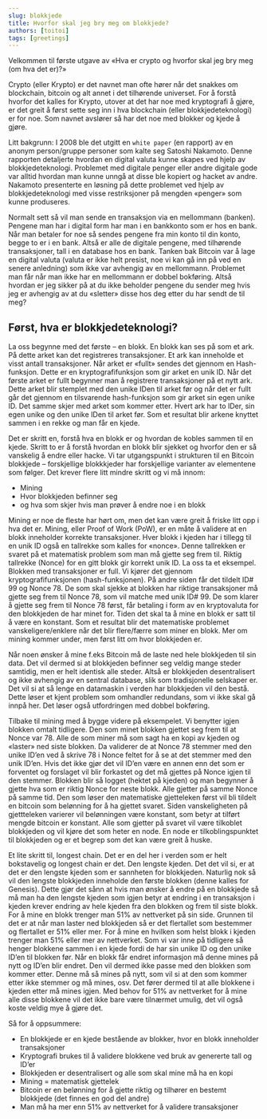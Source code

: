 ```yaml
---
slug: blokkjede
title: Hvorfor skal jeg bry meg om blokkjede?   
authors: [toitoi]
tags: [greetings]
---
```



Velkommen til første utgave av «Hva er crypto og hvorfor skal jeg bry meg (om hva det er)?»

Crypto (eller Krypto) er det navnet man ofte hører når det snakkes om blockchain, bitcoin og alt annet i det tilhørende universet. For å forstå hvorfor det kalles for Krypto, utover at det har noe med kryptografi å gjøre, er det greit å først sette seg inn i hva blockchain (eller blokkjedeteknologi) er for noe. Som navnet avslører så har det noe med blokker og kjede å gjøre.

Litt bakgrunn:
I 2008 ble det utgitt en `white paper` (en rapport) av en anonym person/gruppe personer som kalte seg Satoshi Nakamoto. Denne rapporten detaljerte hvordan en digital valuta kunne skapes ved hjelp av blokkjedeteknologi. Problemet med digitale penger eller andre digitale gode var alltid hvordan man kunne unngå at disse ble kopiert og hacket av andre. Nakamoto presenterte en løsning på dette problemet ved hjelp av blokkjedeteknologi med visse restriksjoner på mengden «penger» som kunne produseres. 

Normalt sett så vil man sende en transaksjon via en mellommann (banken). Pengene man har i digital form har man i en bankkonto som er hos en bank. Når man betaler for noe så sendes pengene fra min konto til din konto, begge to er i en bank. Altså er alle de digitale pengene, med tilhørende transaksjoner, tall i en database hos en bank. Tanken bak Bitcoin var å lage en digital valuta (valuta er ikke helt presist, noe vi kan gå inn på ved en senere anledning) som ikke var avhengig av en mellommann. Problemet man får når man ikke har en mellommann er dobbel bokføring. Altså hvordan er jeg sikker på at du ikke beholder pengene du sender meg hvis jeg er avhengig av at du «sletter» disse hos deg etter du har sendt de til meg? 

## Først, hva er blokkjedeteknologi?

La oss begynne med det første – en blokk. En blokk kan ses på som et ark. På dette arket kan det registreres transaksjoner. Et ark kan inneholde et visst antall transaksjoner. Når arket er «fullt» sendes det gjennom en Hash-funksjon. Dette er en kryptografifunksjon som gir arket en unik ID. Når det første arket er fullt begynner man å registrere transaksjoner på et nytt ark. Dette arket blir stemplet med den unike IDen til arket før og når det er fullt går det gjennom en tilsvarende hash-funksjon som gir arket sin egen unike ID. Det samme skjer med arket som kommer etter. Hvert ark har to IDer, sin egen unike og den unike IDen til arket før. Som et resultat blir arkene knyttet sammen i en rekke og man får en kjede. 

Det er skritt en, forstå hva en blokk er og hvordan de kobles sammen til en kjede. Skritt to er å forstå hvordan en blokk blir sjekket og hvorfor den er så vanskelig å endre eller hacke. Vi tar utgangspunkt i strukturen til en Bitcoin blokkjede – forskjellige blokkkjeder har forskjellige varianter av elementene som følger. Det krever flere litt mindre skritt og vi må innom:
-	Mining
-	Hvor blokkjeden befinner seg 
-	og hva som skjer hvis man prøver å endre noe i en blokk

Mining er noe de fleste har hørt om, men det kan være greit å friske litt opp i hva det er. Mining, eller Proof of Work (PoW), er en måte å validere at en blokk inneholder korrekte transaksjoner. Hver blokk i kjeden har i tillegg til en unik ID også en tallrekke som kalles for «nonce». Denne tallrekken er svaret på et matematisk problem som man må gjette seg frem til. Riktig tallrekke (Nonce) for en gitt blokk gir korrekt unik ID. La oss ta et eksempel. Blokken med transaksjoner er full. Vi kjører det gjennom kryptografifunksjonen (hash-funksjonen). På andre siden får det tildelt ID# 99 og Nonce 78. De som skal sjekke at blokken har riktige transaksjoner må gjette seg frem til Nonce 78, som vil matche med unik ID# 99. De som klarer å gjette seg frem til Nonce 78 først, får betaling i form av en kryptovaluta for den blokkjeden de har minet for. Tiden det skal ta å mine en blokk er satt til å være en konstant. Som et resultat blir det matematiske problemet vanskeligere/enklere når det blir flere/færre som miner en blokk. Mer om mining kommer under, men først litt om hvor blokkjeden er.

Når noen ønsker å mine f.eks Bitcoin må de laste ned hele blokkjeden til sin data. Det vil dermed si at blokkjeden befinner seg veldig mange steder samtidig, men er helt identisk alle steder. Altså er blokkjeden desentralisert og ikke avhengig av en sentral database, slik som tradisjonelle selskaper er. Det vil si at så lenge en datamaskin i verden har blokkjeden vil den bestå. Dette løser et kjent problem som omhandler redundans, som vi ikke skal gå innpå her. Det løser også utfordringen med dobbel bokføring.  

Tilbake til mining med å bygge videre på eksempelet. Vi benytter igjen blokken omtalt tidligere. Den som minet blokken gjettet seg frem til at Nonce var 78. Alle de som miner må som sagt ha en kopi av kjeden og «laster» ned siste blokken. Da validerer de at Nonce 78 stemmer med den unike ID’en ved å skrive 78 i Nonce feltet for å se at det stemmer med den unik ID’en. Hvis det ikke gjør det vil ID’en være en annen enn det som er forventet og forslaget vil blir forkastet og det må gjettes på Nonce igjen til den stemmer. Blokken blir så logget (hektet på kjeden) og man begynner å gjette hva som er riktig Nonce for neste blokk. Alle gjetter på samme Nonce på samme tid. Den som løser den matematiske gjetteleken først vil bli tildelt en bitcoin som belønning for å ha gjettet svaret. Siden vanskeligheten på gjettteleken varierer vil belønningen være konstant, som betyr at tilført mengde bitcoin er konstant. Alle som gjetter på svaret vil være tilkoblet blokkjeden og vil kjøre det som heter en node. En node er tilkoblingspunktet til blokkjeden og er et begrep som det kan være greit å huske.

Et lite skritt til, longest chain. Det er en del her i verden som er helt bokstavelig og longest chain er det. Den lengste kjeden. Det det vil si, er at det er den lengste kjeden som er sannheten for blokkjeden. Naturlig nok så vil den lengste blokkjeden inneholde den første blokken (denne kalles for Genesis). Dette gjør det sånn at hvis man ønsker å endre på en blokkjede så må man ha den lengste kjeden som igjen betyr at endring i en transaksjon i kjeden krever endring av hele kjeden fra den blokken og frem til siste blokk. For å mine en blokk trenger man 51% av nettverket på sin side. Grunnen til det er at når man laster ned blokkjeden så er det flertallet som bestemmer og flertallet er 51% eller mer. For å mine en hvilken som helst blokk i kjeden trenger man 51% eller mer av nettverket. Som vi var inne på tidligere så henger blokkene sammen i en kjede fordi de har sin unike ID og den unike ID’en til blokken før. Når en blokk får endret informasjon må denne mines på nytt og ID’en blir endret. Den vil dermed ikke passe med den blokken som kommer etter. Denne må så mines på nytt, som vil si at den som kommer etter ikke stemmer og må mines, osv. Det fører dermed til at alle blokkene i kjeden etter må mines igjen. Med behov for 51% av nettverket for å mine alle disse blokkene vil det ikke bare være tilnærmet umulig, det vil også koste veldig mye å gjøre det. 

Så for å oppsummere:
-	En blokkjede er en kjede bestående av blokker, hvor en blokk inneholder transaksjoner
-	Kryptografi brukes til å validere blokkene ved bruk av genererte tall og ID’er
-	Blokkjeden er desentralisert og alle som skal mine må ha en kopi
-	Mining = matematisk gjettelek
-	Bitcoin er en belønning for å gjette riktig og tilhører en bestemt blokkjede (det finnes en god del andre)
-	Man må ha mer enn 51% av nettverket for å validere transaksjoner

